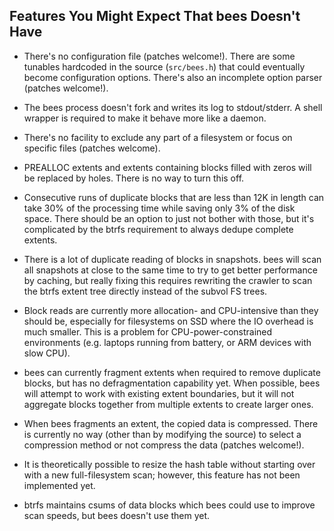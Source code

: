 Features You Might Expect That bees Doesn't Have
------------------------------------------------

* There's no configuration file (patches welcome!).  There are
some tunables hardcoded in the source (`src/bees.h`) that could eventually
become configuration options.  There's also an incomplete option parser
(patches welcome!).

* The bees process doesn't fork and writes its log to stdout/stderr.
A shell wrapper is required to make it behave more like a daemon.

* There's no facility to exclude any part of a filesystem or focus on
specific files (patches welcome).

* PREALLOC extents and extents containing blocks filled with zeros will
be replaced by holes.  There is no way to turn this off.

* Consecutive runs of duplicate blocks that are less than 12K in length
can take 30% of the processing time while saving only 3% of the disk
space.  There should be an option to just not bother with those, but it's
complicated by the btrfs requirement to always dedupe complete extents.

* There is a lot of duplicate reading of blocks in snapshots.  bees will
scan all snapshots at close to the same time to try to get better
performance by caching, but really fixing this requires rewriting the
crawler to scan the btrfs extent tree directly instead of the subvol
FS trees.

* Block reads are currently more allocation- and CPU-intensive than they
should be, especially for filesystems on SSD where the IO overhead is
much smaller.  This is a problem for CPU-power-constrained environments
(e.g. laptops running from battery, or ARM devices with slow CPU).

* bees can currently fragment extents when required to remove duplicate
blocks, but has no defragmentation capability yet.  When possible, bees
will attempt to work with existing extent boundaries, but it will not
aggregate blocks together from multiple extents to create larger ones.

* When bees fragments an extent, the copied data is compressed.  There
is currently no way (other than by modifying the source) to select a
compression method or not compress the data (patches welcome!).

* It is theoretically possible to resize the hash table without starting
over with a new full-filesystem scan; however, this feature has not been
implemented yet.

* btrfs maintains csums of data blocks which bees could use to improve
scan speeds, but bees doesn't use them yet.

